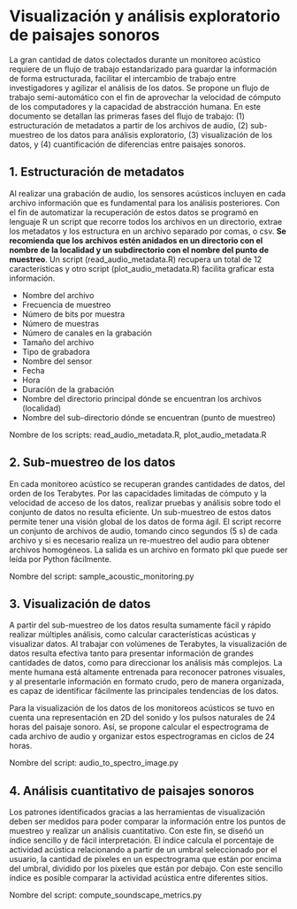 # Visualización y análisis exploratorio de paisajes sonoros

La gran cantidad de datos colectados durante un monitoreo acústico requiere de un flujo de trabajo estandarizado para guardar la información de forma estructurada, facilitar el intercambio de trabajo entre investigadores y agilizar el análisis de los datos. Se propone un flujo de trabajo semi-automático con el fin de aprovechar la velocidad de cómputo de los computadores y la capacidad de abstracción humana. En este documento se detallan las primeras fases del flujo de trabajo: (1) estructuración de metadatos a partir de los archivos de audio, (2) sub-muestreo de los datos para análisis exploratorio, (3) visualización de los datos, y (4) cuantificación de diferencias entre paisajes sonoros.


## 1. Estructuración de metadatos

Al realizar una grabación de audio, los sensores acústicos incluyen en cada archivo información que es fundamental para los análisis posteriores. Con el fin de automatizar la recuperación de estos datos se programó en lenguaje R un script que recorre todos los archivos en un directorio, extrae los metadatos y los estructura en un archivo separado por comas, o csv. **Se recomienda que los archivos estén anidados en un directorio con el nombre de la localidad y un subdirectorio con el nombre del punto de muestreo**. Un script (read_audio_metadata.R) recupera un total de 12 características y otro script (plot_audio_metadata.R) facilita graficar esta información.

-	Nombre del archivo
-	Frecuencia de muestreo
-	Número de bits por muestra
-	Número de muestras
-	Número de canales en la grabación
-	Tamaño del archivo
-	Tipo de grabadora
-	Nombre del sensor
-	Fecha
-	Hora
-	Duración de la grabación
-	Nombre del directorio principal dónde se encuentran los archivos (localidad)
-	Nombre del sub-directorio dónde se encuentran (punto de muestreo)

Nombre de los scripts: read_audio_metadata.R, plot_audio_metadata.R

## 2. Sub-muestreo de los datos

En cada monitoreo acústico se recuperan grandes cantidades de datos, del orden de los Terabytes. Por las capacidades limitadas de cómputo y la velocidad de acceso de los datos, realizar pruebas y análisis sobre todo el conjunto de datos no resulta eficiente. Un sub-muestreo de estos datos permite tener una visión global de los datos de forma ágil. El script recorre un conjunto de archivos de audio, tomando cinco segundos (5 s) de cada archivo y si es necesario realiza un re-muestreo del audio para obtener archivos homogéneos. La salida es un archivo en formato pkl que puede ser leída por Python fácilmente.

Nombre del script: sample_acoustic_monitoring.py

## 3. Visualización de datos

A partir del sub-muestreo de los datos resulta sumamente fácil y rápido realizar múltiples análisis, como calcular características acústicas y visualizar datos. Al trabajar con volúmenes de Terabytes, la visualización de datos resulta efectiva tanto para presentar información de grandes cantidades de datos, como para direccionar los análisis más complejos. La mente humana está altamente entrenada para reconocer patrones visuales, y al presentarle información en formato crudo, pero de manera organizada, es capaz de identificar fácilmente las principales tendencias de los datos. 

Para la visualización de los datos de los monitoreos acústicos se tuvo en cuenta una representación en 2D del sonido y los pulsos naturales de 24 horas del paisaje sonoro. Así, se propone calcular el espectrograma de cada archivo de audio y organizar estos espectrogramas en ciclos de 24 horas.

Nombre del script: audio_to_spectro_image.py


## 4. Análisis cuantitativo de paisajes sonoros

Los patrones identificados gracias a las herramientas de visualización deben ser medidos para poder comparar la información entre los puntos de muestreo y realizar un análisis cuantitativo. Con este fin, se diseñó un índice sencillo y de fácil interpretación. El índice calcula el porcentaje de actividad acústica relacionando a partir de un umbral seleccionado por el usuario, la cantidad de píxeles en un espectrograma que están por encima del umbral, dividido por los píxeles que están por debajo. Con este sencillo índice es posible comparar la actividad acústica entre diferentes sitios.

Nombre del script: compute_soundscape_metrics.py
